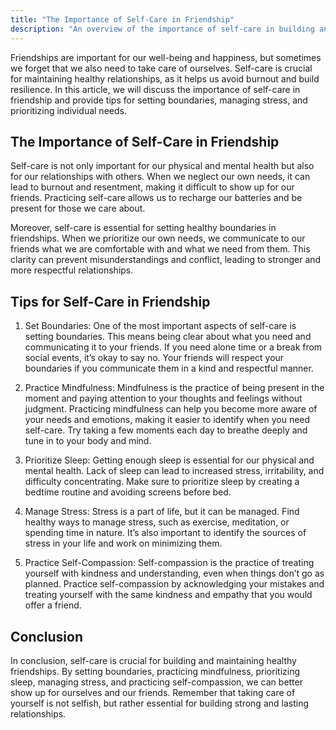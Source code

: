 ```yaml
---
title: "The Importance of Self-Care in Friendship"
description: "An overview of the importance of self-care in building and maintaining friendships, including tips for setting boundaries, managing stress, and prioritizing individual needs."
---
```

Friendships are important for our well-being and happiness, but sometimes we forget that we also need to take care of ourselves. Self-care is crucial for maintaining healthy relationships, as it helps us avoid burnout and build resilience. In this article, we will discuss the importance of self-care in friendship and provide tips for setting boundaries, managing stress, and prioritizing individual needs.

## The Importance of Self-Care in Friendship

Self-care is not only important for our physical and mental health but also for our relationships with others. When we neglect our own needs, it can lead to burnout and resentment, making it difficult to show up for our friends. Practicing self-care allows us to recharge our batteries and be present for those we care about.

Moreover, self-care is essential for setting healthy boundaries in friendships. When we prioritize our own needs, we communicate to our friends what we are comfortable with and what we need from them. This clarity can prevent misunderstandings and conflict, leading to stronger and more respectful relationships.

## Tips for Self-Care in Friendship

1.  Set Boundaries: One of the most important aspects of self-care is setting boundaries. This means being clear about what you need and communicating it to your friends. If you need alone time or a break from social events, it’s okay to say no. Your friends will respect your boundaries if you communicate them in a kind and respectful manner.
    
2.  Practice Mindfulness: Mindfulness is the practice of being present in the moment and paying attention to your thoughts and feelings without judgment. Practicing mindfulness can help you become more aware of your needs and emotions, making it easier to identify when you need self-care. Try taking a few moments each day to breathe deeply and tune in to your body and mind.
    
3.  Prioritize Sleep: Getting enough sleep is essential for our physical and mental health. Lack of sleep can lead to increased stress, irritability, and difficulty concentrating. Make sure to prioritize sleep by creating a bedtime routine and avoiding screens before bed.
    
4.  Manage Stress: Stress is a part of life, but it can be managed. Find healthy ways to manage stress, such as exercise, meditation, or spending time in nature. It’s also important to identify the sources of stress in your life and work on minimizing them.
    
5.  Practice Self-Compassion: Self-compassion is the practice of treating yourself with kindness and understanding, even when things don’t go as planned. Practice self-compassion by acknowledging your mistakes and treating yourself with the same kindness and empathy that you would offer a friend.

## Conclusion

In conclusion, self-care is crucial for building and maintaining healthy friendships. By setting boundaries, practicing mindfulness, prioritizing sleep, managing stress, and practicing self-compassion, we can better show up for ourselves and our friends. Remember that taking care of yourself is not selfish, but rather essential for building strong and lasting relationships.
